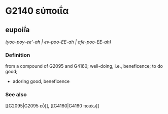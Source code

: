 # G2140 εὐποιΐα

## eupoiḯa

_(yoo-poy-ee'-ah | ev-poo-EE-ah | afe-poo-EE-ah)_

### Definition

from a compound of G2095 and G4160; well-doing, i.e., beneficence; to do good; 

- adoring good, beneficence

### See also

[[G2095|G2095 εὖ]], [[G4160|G4160 ποιέω]]
